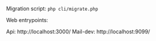 Migration script: ``` php cli/migrate.php ```

Web entrypoints:

Api: http://localhost:3000/
Mail-dev: http://localhost:9099/

